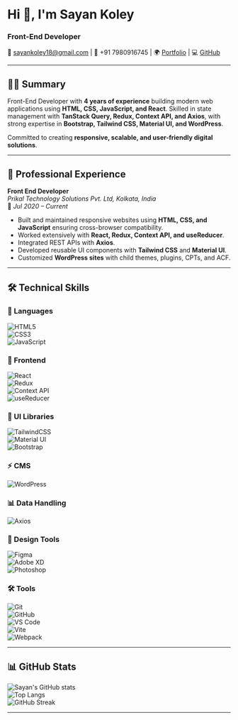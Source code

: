 # Hi 👋, I'm Sayan Koley  
### Front-End Developer  

📧 sayankoley18@gmail.com | 📱 +91 7980916745 | 🌍 [Portfolio](https://sayankoley.github.io) | 💻 [GitHub](https://github.com/sayankoley)  

---

## 🧑‍💻 Summary  
Front-End Developer with **4 years of experience** building modern web applications using **HTML, CSS, JavaScript, and React**. Skilled in state management with **TanStack Query, Redux, Context API, and Axios**, with strong expertise in **Bootstrap, Tailwind CSS, Material UI, and WordPress**.  

Committed to creating **responsive, scalable, and user-friendly digital solutions**.

---

## 💼 Professional Experience  

**Front End Developer**  
*Prikal Technology Solutions Pvt. Ltd, Kolkata, India*  
📅 *Jul 2020 – Current*  

- Built and maintained responsive websites using **HTML, CSS, and JavaScript** ensuring cross-browser compatibility.  
- Worked extensively with **React, Redux, Context API, and useReducer**.  
- Integrated REST APIs with **Axios**.  
- Developed reusable UI components with **Tailwind CSS** and **Material UI**.  
- Customized **WordPress sites** with child themes, plugins, CPTs, and ACF.  

---

## 🛠️ Technical Skills  

### 🚩 Languages  
![HTML5](https://img.shields.io/badge/HTML5-E34F26?style=for-the-badge&logo=html5&logoColor=white)  
![CSS3](https://img.shields.io/badge/CSS3-1572B6?style=for-the-badge&logo=css3&logoColor=white)  
![JavaScript](https://img.shields.io/badge/JavaScript-F7DF1E?style=for-the-badge&logo=javascript&logoColor=black)  

### 🎨 Frontend  
![React](https://img.shields.io/badge/React-20232A?style=for-the-badge&logo=react&logoColor=61DAFB)  
![Redux](https://img.shields.io/badge/Redux-764ABC?style=for-the-badge&logo=redux&logoColor=white)  
![Context API](https://img.shields.io/badge/Context%20API-000000?style=for-the-badge&logo=react&logoColor=white)  
![useReducer](https://img.shields.io/badge/useReducer-61DAFB?style=for-the-badge&logo=react&logoColor=black)  

### 🎨 UI Libraries  
![TailwindCSS](https://img.shields.io/badge/TailwindCSS-38B2AC?style=for-the-badge&logo=tailwind-css&logoColor=white)  
![Material UI](https://img.shields.io/badge/Material%20UI-007FFF?style=for-the-badge&logo=mui&logoColor=white)  
![Bootstrap](https://img.shields.io/badge/Bootstrap-563D7C?style=for-the-badge&logo=bootstrap&logoColor=white)  

### ⚡ CMS  
![WordPress](https://img.shields.io/badge/WordPress-21759B?style=for-the-badge&logo=wordpress&logoColor=white)  

### 📊 Data Handling  
![Axios](https://img.shields.io/badge/Axios-5A29E4?style=for-the-badge&logo=axios&logoColor=white)  

### 🎨 Design Tools  
![Figma](https://img.shields.io/badge/Figma-F24E1E?style=for-the-badge&logo=figma&logoColor=white)  
![Adobe XD](https://img.shields.io/badge/Adobe%20XD-FF61F6?style=for-the-badge&logo=adobexd&logoColor=white)  
![Photoshop](https://img.shields.io/badge/Photoshop-31A8FF?style=for-the-badge&logo=adobephotoshop&logoColor=white)  

### 🛠 Tools  
![Git](https://img.shields.io/badge/Git-F05032?style=for-the-badge&logo=git&logoColor=white)  
![GitHub](https://img.shields.io/badge/GitHub-181717?style=for-the-badge&logo=github&logoColor=white)  
![VS Code](https://img.shields.io/badge/VS%20Code-007ACC?style=for-the-badge&logo=visualstudiocode&logoColor=white)  
![Vite](https://img.shields.io/badge/Vite-646CFF?style=for-the-badge&logo=vite&logoColor=white)  
![Webpack](https://img.shields.io/badge/Webpack-8DD6F9?style=for-the-badge&logo=webpack&logoColor=black)  

---

## 📊 GitHub Stats  

![Sayan's GitHub stats](https://github-readme-stats.vercel.app/api?username=sayankoley&show_icons=true&theme=tokyonight)  
![Top Langs](https://github-readme-stats.vercel.app/api/top-langs/?username=sayankoley&layout=compact&theme=tokyonight)  
![GitHub Streak](https://github-readme-streak-stats.herokuapp.com/?user=sayankoley&theme=tokyonight)  

---
